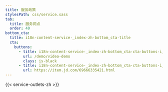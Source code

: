 ```yaml
---
title: 服务政策
stylesPath: css/service.sass
tab:
  title: 服务网点
  order: 40
bottom_cta:
  title: i18n-content-service-_index-zh-bottom_cta-title
  cta:
    buttons:
      - title: i18n-content-service-_index-zh-bottom_cta-cta-buttons-i_0-title
        url: /demo/video-demo
        class: is-black
      - title: i18n-content-service-_index-zh-bottom_cta-cta-buttons-i_1-title
        url: https://item.jd.com/69666335421.html
---
```


{{< service-outlets-zh >}}
